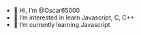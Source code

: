 - 👋 Hi, I’m @Oscar65000
- 👀 I’m interested in learn Javascript, C, C++ 
- 🌱 I’m currently learning Javascript


